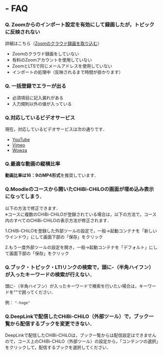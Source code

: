 # - FAQ

### Q. Zoomからのインポート設定を有効にして録画したが，トピックに反映されない

詳細はこちら（[Zoomのクラウド録画を取り込む](../extension/zoom.md)）

* Zoomのクラウド録画をしていない
* 有料のZoomアカウントを使用していない
* ZoomとLTSで同じメールアドレスを使用していない
* インポートの処理中（反映されるまで時間が掛かります）

### Q. 一括登録でエラーが出る

* 必須項目に記入漏れがある
* 入力規則以外の値が入っている

### Q.対応しているビデオサービス

現在，対応しているビデオサービスは次の通りです．

* [YouTube](https://www.youtube.com)　
* [Vimeo](https://vimeo.com)
* [Wowza](http://wowza.com)

### Q.最適な動画の縦横比率

**動画比率は16：9のMP4形式**を推奨しています．

### Q.Moodleのコースから開いたCHiBi-CHiLOの画面が埋め込み表示になってしまう．

以下の方法で修正できます．\
※コースに複数のCHiBi-CHiLOが登録されている場合は，以下の方法で，コース内のすべてのCHiBi-CHiLOの表示方法が修正されます．

1.CHiBi-CHiLOを登録した外部ツールの設定で，一般→起動コンテナを「新しいウインドウ」にして画面下部の「保存」をクリック

2.もう一度外部ツールの設定を開き，一般→起動コンテナを「デフォルト」にして画面下部の「保存」をクリック

### Q.ブック・トピック・LTIリンクの検索で，頭に-（半角ハイフン）が入ったキーワードの検索が行えない．

頭に-（半角ハイフン）が入ったキーワードで検索を行いたい場合は，キーワードを""で囲ってください．

例： `"-hoge"`

### Q.DeepLinkで配信したCHiBi-CHiLO（外部ツール）で，ブック一覧から配信するブックを変更できない．

DeepLinkで配信したCHiBi-CHiLOは，ブック一覧からは配信設定はできませんので，コース上のCHiBi-CHiLO（外部ツール）の設定から，「コンテンツの選択」をクリックして，配信するブックを選択してください．
